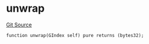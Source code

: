 # unwrap
[Git Source](https://github.com/lidofinance/community-staking-module/blob/a195b01bbb6171373c6b27ef341ec075aa98a44e/src/lib/GIndex.sol)


```solidity
function unwrap(GIndex self) pure returns (bytes32);
```

